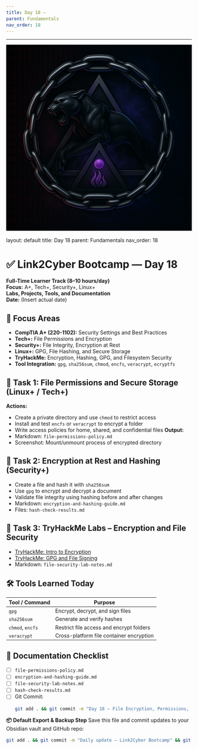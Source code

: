 ```yaml
---
title: Day 18 –
parent: Fundamentals
nav_order: 18
---
```

---
![Panther Icon](/assets/icons/icon-cyber-panther.png)

layout: default
title: Day 18
parent: Fundamentals
nav_order: 18

# ✅ Link2Cyber Bootcamp — Day 18
**Full-Time Learner Track (8–10 hours/day)**  
**Focus:** A+, Tech+, Security+, Linux+  
**Labs, Projects, Tools, and Documentation**  
**Date:** (Insert actual date)
## 🧩 Focus Areas
- **CompTIA A+ (220-1102):** Security Settings and Best Practices  
- **Tech+:** File Permissions and Encryption  
- **Security+:** File Integrity, Encryption at Rest  
- **Linux+:** GPG, File Hashing, and Secure Storage  
- **TryHackMe:** Encryption, Hashing, GPG, and Filesystem Security  
- **Tool Integration:** `gpg`, `sha256sum`, `chmod`, `encfs`, `veracrypt`, `ecryptfs`
## 🔐 Task 1: File Permissions and Secure Storage (Linux+ / Tech+)
**Actions:**  
- Create a private directory and use `chmod` to restrict access  
- Install and test `encfs` or `veracrypt` to encrypt a folder  
- Write access policies for home, shared, and confidential files
**Output:**  
- Markdown: `file-permissions-policy.md`  
- Screenshot: Mount/unmount process of encrypted directory
## 🧾 Task 2: Encryption at Rest and Hashing (Security+)
- Create a file and hash it with `sha256sum`  
- Use `gpg` to encrypt and decrypt a document  
- Validate file integrity using hashing before and after changes
- Markdown: `encryption-and-hashing-guide.md`  
- Files: `hash-check-results.md`
## 🧪 Task 3: TryHackMe Labs – Encryption and File Security
- [TryHackMe: Intro to Encryption](https://tryhackme.com/room/introtoencryption)  
- [TryHackMe: GPG and File Signing](https://tryhackme.com/room/gpgandfilesigning)
- Markdown: `file-security-lab-notes.md`
## 🛠️ Tools Learned Today
| Tool / Command   | Purpose                                     |
|------------------|---------------------------------------------|
| `gpg`            | Encrypt, decrypt, and sign files            |
| `sha256sum`      | Generate and verify hashes                  |
| `chmod`, `encfs` | Restrict file access and encrypt folders    |
| `veracrypt`      | Cross-platform file container encryption    |
## 📁 Documentation Checklist
- [ ] `file-permissions-policy.md`  
- [ ] `encryption-and-hashing-guide.md`  
- [ ] `file-security-lab-notes.md`  
- [ ] `hash-check-results.md`  
- [ ] Git Commit:
  ```bash
  git add . && git commit -m "Day 18 – File Encryption, Permissions, and Hashing" && git push origin main
  ```
**📦 Default Export & Backup Step**
Save this file and commit updates to your Obsidian vault and GitHub repo:
```bash
git add . && git commit -m "Daily update – Link2Cyber Bootcamp" && git push origin main
```
